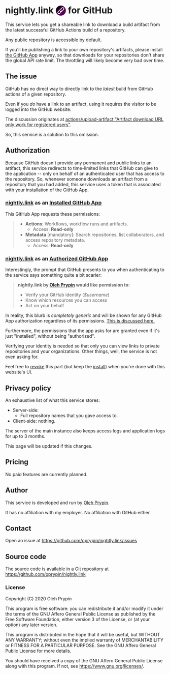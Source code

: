 <h1>nightly.link <img src="logo.svg" alt="" height="24" style="height: 32px; vertical-align: sub"> for GitHub
<a href="https://github.com/oprypin/nightly.link"><img src="https://img.shields.io/github/stars/oprypin/nightly.link?style=social" alt="" style="float: right; height: 30px; margin-top: 10px"></a>
</h1>

This service lets you get a shareable link to download a build artifact from the latest successful GitHub Actions build of a repository.

Any public repository is accessible by default.

If you'll be publishing a link to your own repository's artifacts, please install [the GitHub App][app] anyway, so that downloads for your repositories don't share the global API rate limit. The throttling will likely become very bad over time.

[app]: https://github.com/apps/nightly-link

<include controls>

## The issue

GitHub has no direct way to directly link to the *latest* build from GitHub actions of a given repository.

Even if you *do* have a link to an artifact, using it requires the visitor to be logged into the GitHub website.

The discussion originates at [actions/upload-artifact "Artifact download URL only work for registered users"](https://github.com/actions/upload-artifact/issues/51).

So, this service is a solution to this omission.

## Authorization

Because GitHub doesn't provide any permanent and public links to an artifact, this service redirects to time-limited links that GitHub can give to the application -- only on behalf of an authenticated user that has access to the repository. So, whenever someone downloads an artifact from a repository that you had added, this service uses a token that is associated with your installation of the GitHub App.

### [nightly.link][app] as an [Installed GitHub App][installations]

This GitHub App requests these permissions:

> * **Actions**: Workflows, workflow runs and artifacts.
>     * Access: **Read-only**
> * **Metadata** [mandatory]: Search repositories, list collaborators, and access repository metadata.
>     * Access: **Read-only**

[installations]: https://github.com/settings/installations

### [nightly.link][app] as an [Authorized GitHub App][authorizations]

Interestingly, the prompt that GitHub presents to you when authenticating to the service says something quite a bit scarier:

> **nightly.link by [Oleh Prypin](https://github.com/oprypin) would like permission to:**
>
> * Verify your GitHub identity (*$username*)
> * Know which resources you can access
> * Act on your behalf

In reality, this blurb is *completely generic* and will be shown for any GitHub App authorization regardless of its permissions. [This is discussed here.](https://github.community/t/why-does-this-forum-need-permission-to-act-on-my-behalf/120453)

Furthermore, the permissions that the app asks for are granted even if it's just "installed", without being "authorized".

Verifying your identity is needed so that only you can view links to private repositories and your organizations. Other things, well, the service is not even asking for.

Feel free to [revoke][authorizations] this part (but keep the [install][installations]) when you're done with this website's UI.

[authorizations]: https://github.com/settings/apps/authorizations

## Privacy policy

An exhaustive list of what this service stores:

* Server-side:
    * Full repository names that you gave access to.
* Client-side: nothing.

The server of the main instance also keeps access logs and application logs for up to 3 months.

This page will be updated if this changes.

## Pricing

No paid features are currently planned.

## Author

This service is developed and run by [Oleh Prypin](http://pryp.in/).

It has no affiliation with my employer. No affiliation with GitHub either.

## Contact

Open an issue at <https://github.com/oprypin/nightly.link/issues>

## Source code

The source code is available in a Git repository at <https://github.com/oprypin/nightly.link>

### License

Copyright (C) 2020 Oleh Prypin

This program is free software: you can redistribute it and/or modify it under the terms of the GNU Affero General Public License as published by the Free Software Foundation, either version 3 of the License, or (at your option) any later version.

This program is distributed in the hope that it will be useful, but WITHOUT ANY WARRANTY; without even the implied warranty of MERCHANTABILITY or FITNESS FOR A PARTICULAR PURPOSE. See the GNU Affero General Public License for more details.

You should have received a copy of the GNU Affero General Public License along with this program. If not, see <https://www.gnu.org/licenses/>.
